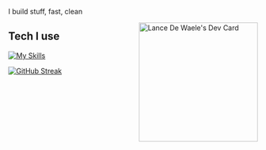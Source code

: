 
I build stuff, fast, clean

<div align="left">
  <a href="https://app.daily.dev/lancedewaele"><img src="https://api.daily.dev/devcards/v2/Naod7pCiy52k9CtiINf9y.png?r=s6b" width="240" align="right" alt="Lance De Waele's Dev Card"/></a>
</div>


## Tech I use
[![My Skills](https://skillicons.dev/icons?i=aws,docker,ts,nextjs,nodejs,postgres,prisma,py,redis,flutter)](https://skillicons.dev)


[![GitHub Streak](https://github-readme-streak-stats.herokuapp.com?user=lancedw&theme=transparent&hide_border=true&card_width=100&hide_total_contributions=true&hide_longest_streak=true)](https://git.io/streak-stats)
